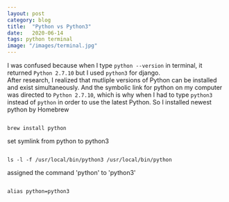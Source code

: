 ```yaml
---
layout: post
category: blog
title:  "Python vs Python3"
date:   2020-06-14
tags: python terminal
image: "/images/terminal.jpg"
---
```



<div>
I was confused because when I type <code>python --version</code> in terminal, 
it returned <code>Python 2.7.10</code> but I used <code>python3</code> for django. 
<br>
After research, I realized that mutliple versions of Python can be installed and exist simultaneously.
And the symbolic link for python on my computer was directed to <code>Python 2.7.10</code>, which is why when I had to type <code>python3</code> instead of <code>python</code> in order to use the latest Python. 
So I installed newest python by Homebrew
<pre><code>
brew install python
</code></pre> 
set symlink from python to python3
<pre><code>
ls -l -f /usr/local/bin/python3 /usr/local/bin/python
</code></pre> 
assigned the command 'python' to 'python3'
<pre><code>
alias python=python3
</code></pre> 
</div>